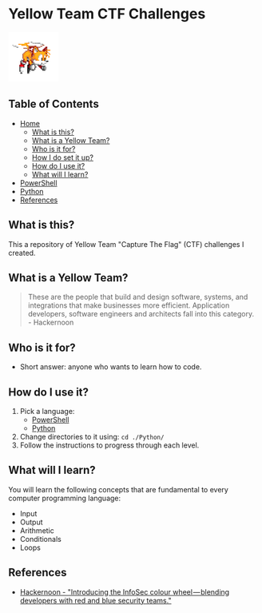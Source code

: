 # Yellow Team CTF Challenges
![yellow.gif](/_misc/yellow.gif)

## Table of Contents
* [Home](/README.md)
    * [What is this?](#what-is-this)
    * [What is a Yellow Team?](#what-is-a-yellow-team)
    * [Who is it for?](#who-is-it-for)
    * [How I do set it up?](#how-do-i-set-it-up)
    * [How do I use it?](#how-do-i-use-it)
    * [What will I learn?](#what-will-i-learn)
* [PowerShell](/PowerShell/README.md)
* [Python](/Python/README.md)
* [References](#references)

## What is this?
This a repository of Yellow Team "Capture The Flag" (CTF) challenges I created. 

## What is a Yellow Team?
> These are the people that build and design software, systems, and integrations that make businesses more efficient. Application developers, software engineers and architects fall into this category. <br> - Hackernoon

## Who is it for?
* Short answer: anyone who wants to learn how to code. 

## How do I use it?
1. Pick a language:
    * [PowerShell](PowerShell/README.md)
    * [Python](/Python/README.md)
2. Change directories to it using: `cd ./Python/`
3. Follow the instructions to progress through each level. 

## What will I learn?
You will learn the following concepts that are fundamental to every computer programming language:
* Input
* Output
* Arithmetic 
* Conditionals
* Loops

## References
* [Hackernoon - "Introducing the InfoSec colour wheel — blending developers with red and blue security teams."](https://hackernoon.com/introducing-the-infosec-colour-wheel-blending-developers-with-red-and-blue-security-teams-6437c1a07700)
